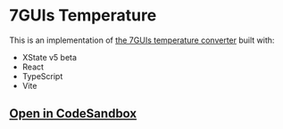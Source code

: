 # 7GUIs Temperature

This is an implementation of [the 7GUIs temperature converter](https://eugenkiss.github.io/7guis/tasks#temp) built with:

- XState v5 beta
- React
- TypeScript
- Vite

## [Open in CodeSandbox](https://codesandbox.io/p/sandbox/github/statelyai/xstate/tree/main/examples/7guis-temperature-react)
